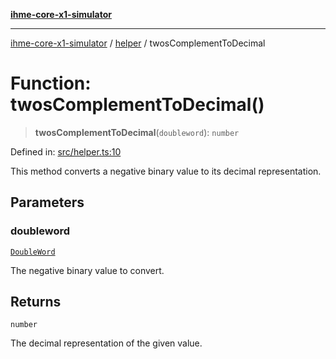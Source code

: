 [**ihme-core-x1-simulator**](../../README.md)

***

[ihme-core-x1-simulator](../../modules.md) / [helper](../README.md) / twosComplementToDecimal

# Function: twosComplementToDecimal()

> **twosComplementToDecimal**(`doubleword`): `number`

Defined in: [src/helper.ts:10](https://github.com/ProgrammIt/CPU-Simulator/blob/5d337ac19330b661110818bd865328f41c53783f/src/helper.ts#L10)

This method converts a negative binary value to its decimal representation.

## Parameters

### doubleword

[`DoubleWord`](../../binary_types/DoubleWord/classes/DoubleWord.md)

The negative binary value to convert.

## Returns

`number`

The decimal representation of the given value.
